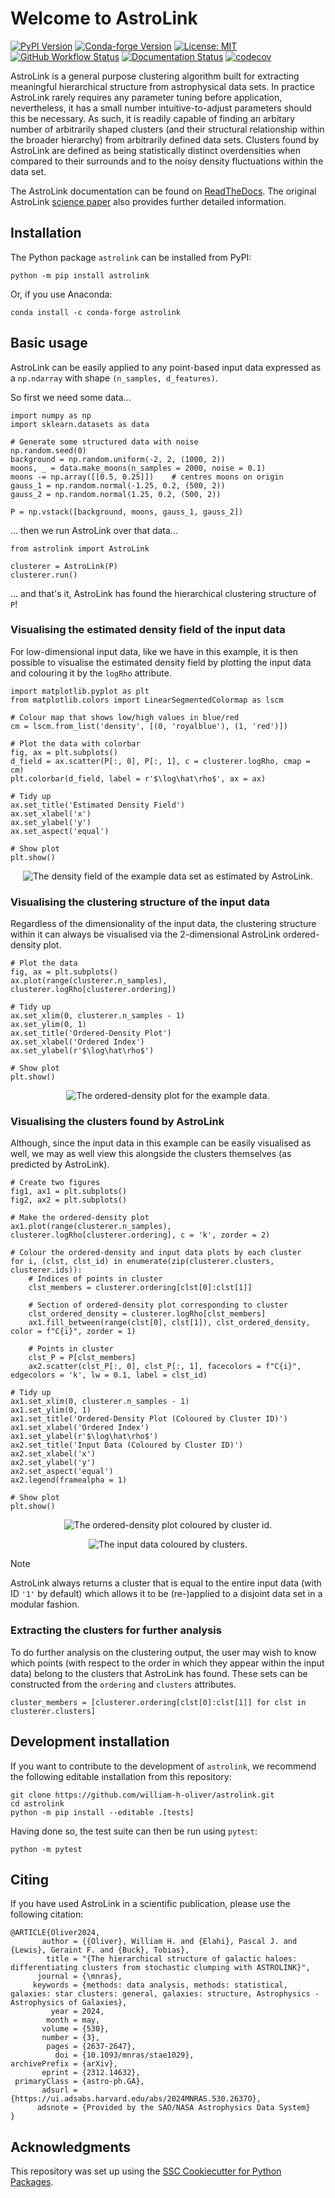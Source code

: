 # Welcome to AstroLink

[![PyPI Version](https://img.shields.io/pypi/v/astrolink.svg)](https://pypi.org/project/astrolink/)
[![Conda-forge Version](https://anaconda.org/conda-forge/astrolink/badges/version.svg)](https://anaconda.org/conda-forge/astrolink)
[![License: MIT](https://img.shields.io/badge/License-MIT-yellow.svg)](https://opensource.org/licenses/MIT)
[![GitHub Workflow Status](https://img.shields.io/github/actions/workflow/status/william-h-oliver/astrolink/ci.yml?branch=main)](https://github.com/william-h-oliver/astrolink/actions/workflows/ci.yml)
[![Documentation Status](https://readthedocs.org/projects/astrolink/badge/)](https://astrolink.readthedocs.io/)
[![codecov](https://codecov.io/gh/william-h-oliver/astrolink/branch/main/graph/badge.svg)](https://codecov.io/gh/william-h-oliver/astrolink)

AstroLink is a general purpose clustering algorithm built for extracting meaningful hierarchical structure from astrophysical data sets. In practice AstroLink rarely requires any parameter tuning before application, nevertheless, it has a small number intuitive-to-adjust parameters should this be necessary. As such, it is readily capable of finding an arbitary number of arbitrarily shaped clusters (and their structural relationship within the broader hierarchy) from arbitrarily defined data sets. Clusters found by AstroLink are defined as being statistically distinct overdensities when compared to their surrounds and to the noisy density fluctuations within the data set.

The AstroLink documentation can be found on [ReadTheDocs](https://astrolink.readthedocs.io/). The original AstroLink [science paper](https://doi.org/10.1093/mnras/stae1029) also provides further detailed information.

## Installation

The Python package `astrolink` can be installed from PyPI:

```
python -m pip install astrolink
```

Or, if you use Anaconda:

```
conda install -c conda-forge astrolink
```

## Basic usage

AstroLink can be easily applied to any point-based input data expressed as a `np.ndarray` with shape `(n_samples, d_features)`.

So first we need some data...

```
import numpy as np
import sklearn.datasets as data

# Generate some structured data with noise
np.random.seed(0)
background = np.random.uniform(-2, 2, (1000, 2))
moons, _ = data.make_moons(n_samples = 2000, noise = 0.1)
moons -= np.array([[0.5, 0.25]])    # centres moons on origin
gauss_1 = np.random.normal(-1.25, 0.2, (500, 2))
gauss_2 = np.random.normal(1.25, 0.2, (500, 2))

P = np.vstack([background, moons, gauss_1, gauss_2])
```

... then we run AstroLink over that data...

```
from astrolink import AstroLink

clusterer = AstroLink(P)
clusterer.run()
```

... and that's it, AstroLink has found the hierarchical clustering structure of `P`!

### Visualising the estimated density field of the input data
For low-dimensional input data, like we have in this example, it is then possible to visualise the estimated density field by plotting the input data and colouring it by the `logRho` attribute.

```
import matplotlib.pyplot as plt
from matplotlib.colors import LinearSegmentedColormap as lscm

# Colour map that shows low/high values in blue/red
cm = lscm.from_list('density', [(0, 'royalblue'), (1, 'red')])

# Plot the data with colorbar
fig, ax = plt.subplots()
d_field = ax.scatter(P[:, 0], P[:, 1], c = clusterer.logRho, cmap = cm)
plt.colorbar(d_field, label = r'$\log\hat\rho$', ax = ax)

# Tidy up
ax.set_title('Estimated Density Field')
ax.set_xlabel('x')
ax.set_ylabel('y')
ax.set_aspect('equal')

# Show plot
plt.show()
```

<p align="center">
  <img src="https://raw.githubusercontent.com/william-h-oliver/astrolink/main/images/readme/Estimated_Density_Field_Example.png" alt="The density field of the example data set as estimated by AstroLink."/>
</p>

### Visualising the clustering structure of the input data
Regardless of the dimensionality of the input data, the clustering structure within it can always be visualised via the 2-dimensional AstroLink ordered-density plot.

```
# Plot the data
fig, ax = plt.subplots()
ax.plot(range(clusterer.n_samples), clusterer.logRho[clusterer.ordering])

# Tidy up
ax.set_xlim(0, clusterer.n_samples - 1)
ax.set_ylim(0, 1)
ax.set_title('Ordered-Density Plot')
ax.set_xlabel('Ordered Index')
ax.set_ylabel(r'$\log\hat\rho$')

# Show plot
plt.show()
```

<p align="center">
  <img src="https://raw.githubusercontent.com/william-h-oliver/astrolink/main/images/readme/Ordered_Density_Plot_Example.png" alt="The ordered-density plot for the example data."/>
</p>

### Visualising the clusters found by AstroLink
Although, since the input data in this example can be easily visualised as well, we may as well view this alongside the clusters themselves (as predicted by AstroLink).

```
# Create two figures
fig1, ax1 = plt.subplots()
fig2, ax2 = plt.subplots()

# Make the ordered-density plot
ax1.plot(range(clusterer.n_samples), clusterer.logRho[clusterer.ordering], c = 'k', zorder = 2)

# Colour the ordered-density and input data plots by each cluster
for i, (clst, clst_id) in enumerate(zip(clusterer.clusters, clusterer.ids)):
    # Indices of points in cluster
    clst_members = clusterer.ordering[clst[0]:clst[1]]

    # Section of ordered-density plot corresponding to cluster
    clst_ordered_density = clusterer.logRho[clst_members]
    ax1.fill_between(range(clst[0], clst[1]), clst_ordered_density, color = f"C{i}", zorder = 1)
    
    # Points in cluster
    clst_P = P[clst_members]
    ax2.scatter(clst_P[:, 0], clst_P[:, 1], facecolors = f"C{i}", edgecolors = 'k', lw = 0.1, label = clst_id)

# Tidy up
ax1.set_xlim(0, clusterer.n_samples - 1)
ax1.set_ylim(0, 1)
ax1.set_title('Ordered-Density Plot (Coloured by Cluster ID)')
ax1.set_xlabel('Ordered Index')
ax1.set_ylabel(r'$\log\hat\rho$')
ax2.set_title('Input Data (Coloured by Cluster ID)')
ax2.set_xlabel('x')
ax2.set_ylabel('y')
ax2.set_aspect('equal')
ax2.legend(framealpha = 1)

# Show plot
plt.show()
```

<p align="center">
  <img src="https://raw.githubusercontent.com/william-h-oliver/astrolink/main/images/readme/Ordered_Density_Plot_with_Clusters.png" alt="The ordered-density plot coloured by cluster id."/>
</p>

<p align="center">
  <img src="https://raw.githubusercontent.com/william-h-oliver/astrolink/main/images/readme/Input_Data_with_Clusters.png" alt="The input data coloured by clusters."/>
</p>

> [!NOTE]
> AstroLink always returns a cluster that is equal to the entire input data (with ID `'1'` by default) which allows it to be (re-)applied to a disjoint data set in a modular fashion.

### Extracting the clusters for further analysis
To do further analysis on the clustering output, the user may wish to know which points (with respect to the order in which they appear within the input data) belong to the clusters that AstroLink has found. These sets can be constructed from the `ordering` and `clusters` attributes.

```
cluster_members = [clusterer.ordering[clst[0]:clst[1]] for clst in clusterer.clusters]
```

## Development installation

If you want to contribute to the development of `astrolink`, we recommend
the following editable installation from this repository:

```
git clone https://github.com/william-h-oliver/astrolink.git
cd astrolink
python -m pip install --editable .[tests]
```

Having done so, the test suite can then be run using `pytest`:

```
python -m pytest
```

## Citing

If you have used AstroLink in a scientific publication, please use the following citation:

```
@ARTICLE{Oliver2024,
       author = {{Oliver}, William H. and {Elahi}, Pascal J. and {Lewis}, Geraint F. and {Buck}, Tobias},
        title = "{The hierarchical structure of galactic haloes: differentiating clusters from stochastic clumping with ASTROLINK}",
      journal = {\mnras},
     keywords = {methods: data analysis, methods: statistical, galaxies: star clusters: general, galaxies: structure, Astrophysics - Astrophysics of Galaxies},
         year = 2024,
        month = may,
       volume = {530},
       number = {3},
        pages = {2637-2647},
          doi = {10.1093/mnras/stae1029},
archivePrefix = {arXiv},
       eprint = {2312.14632},
 primaryClass = {astro-ph.GA},
       adsurl = {https://ui.adsabs.harvard.edu/abs/2024MNRAS.530.2637O},
      adsnote = {Provided by the SAO/NASA Astrophysics Data System}                               
}
```

## Acknowledgments

This repository was set up using the [SSC Cookiecutter for Python Packages](https://github.com/ssciwr/cookiecutter-python-package).
